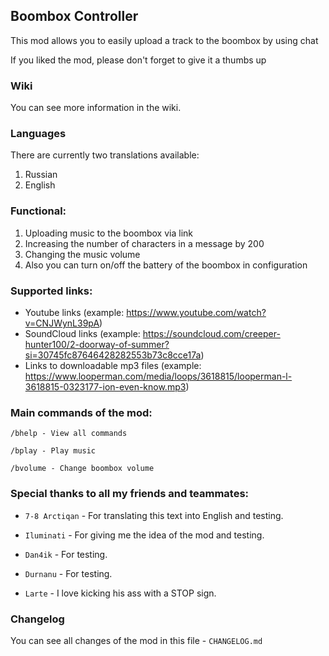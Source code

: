 ## Boombox Controller

This mod allows you to easily upload a track to the boombox by using chat

If you liked the mod, please don't forget to give it a thumbs up

### Wiki

You can see more information in the wiki.

### Languages

There are currently two translations available:
1. Russian
2. English

### Functional:

1. Uploading music to the boombox via link
2. Increasing the number of characters in a message by 200
3. Changing the music volume
4. Also you can turn on/off the battery of the boombox in configuration

### Supported links:

- Youtube links (example: https://www.youtube.com/watch?v=CNJWynL39pA)
- SoundCloud links (example: https://soundcloud.com/creeper-hunter100/2-doorway-of-summer?si=30745fc87646428282553b73c8cce17a)
- Links to downloadable mp3 files (example: https://www.looperman.com/media/loops/3618815/looperman-l-3618815-0323177-ion-even-know.mp3)


### Main commands of the mod:

```
/bhelp - View all commands

/bplay - Play music

/bvolume - Change boombox volume
```

### Special thanks to all my friends and teammates:

-   `7-8 Arctiqan` - For translating this text into English and testing.

-   `Iluminati` - For giving me the idea of the mod and testing.

-   `Dan4ik` - For testing.

-   `Durnanu` - For testing.

-   `Larte` - I love kicking his ass with a STOP sign.

### Changelog

You can see all changes of the mod in this file - `CHANGELOG.md`